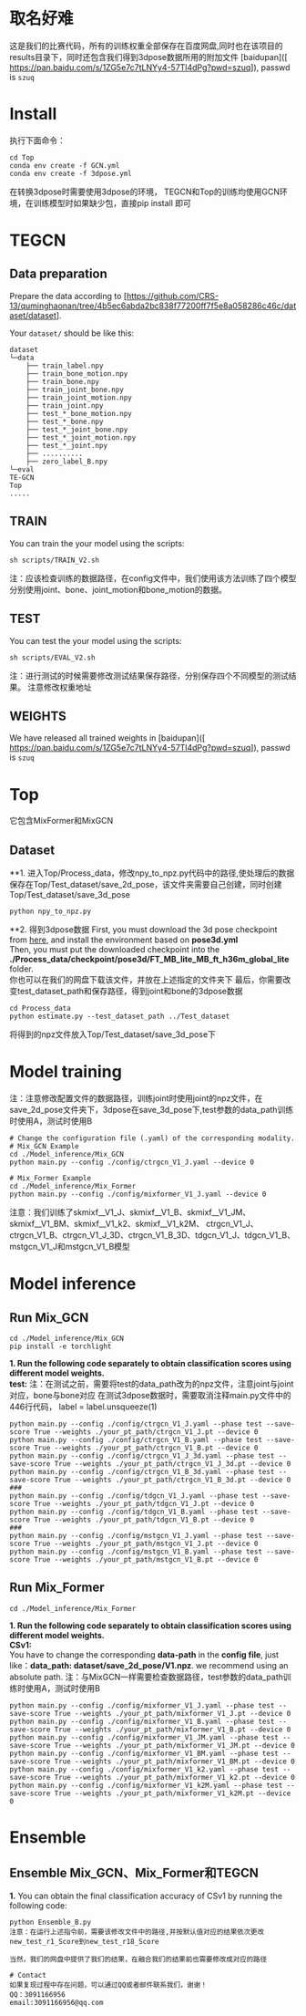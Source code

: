 # 取名好难
这是我们的比赛代码，所有的训练权重全部保存在百度网盘,同时也在该项目的results目录下，同时还包含我们得到3dpose数据所用的附加文件
[baidupan]([ https://pan.baidu.com/s/1ZG5e7c7tLNYy4-57Tl4dPg?pwd=szuq]), passwd is `szuq`

# Install
执行下面命令：
```
cd Top
conda env create -f GCN.yml
conda env create -f 3dpose.yml
```
在转换3dpose时需要使用3dpose的环境，
TEGCN和Top的训练均使用GCN环境，在训练模型时如果缺少包，直接pip install 即可


# TEGCN

## Data preparation
Prepare the data according to [https://github.com/CRS-13/quminghaonan/tree/4b5ec6abda2bc838f77200ff7f5e8a058286c46c/dataset/dataset].

Your `dataset/` should be like this:
```
dataset
└─data
    ├── train_label.npy
    ├── train_bone_motion.npy
    ├── train_bone.npy
    ├── train_joint_bone.npy
    ├── train_joint_motion.npy
    ├── train_joint.npy
    ├── test_*_bone_motion.npy
    ├── test_*_bone.npy
    ├── test_*_joint_bone.npy
    ├── test_*_joint_motion.npy
    ├── test_*_joint.npy
    ├── ..........
    ├── zero_label_B.npy
└─eval
TE-GCN
Top
.....

```

## TRAIN
You can train the your model using the scripts:
```
sh scripts/TRAIN_V2.sh
```
注：应该检查训练的数据路径，在config文件中，我们使用该方法训练了四个模型分别使用joint、bone、joint_motion和bone_motion的数据。

## TEST
You can test the your model using the scripts:
```
sh scripts/EVAL_V2.sh
```
注：进行测试的时候需要修改测试结果保存路径，分别保存四个不同模型的测试结果。
注意修改权重地址

## WEIGHTS
We have released all trained weights in [baidupan]([ https://pan.baidu.com/s/1ZG5e7c7tLNYy4-57Tl4dPg?pwd=szuq]), passwd is `szuq`

# Top
它包含MixFormer和MixGCN

## Dataset
**1. 进入Top/Process_data，修改npy_to_npz.py代码中的路径,使处理后的数据保存在Top/Test_dataset/save_2d_pose，该文件夹需要自己创建，同时创建Top/Test_dataset/save_3d_pose
```
python npy_to_npz.py
```

**2. 得到3dpose数据
First, you must download the 3d pose checkpoint from [here](https://drive.google.com/file/d/1citX7YlwaM3VYBYOzidXSLHb4lJ6VlXL/view?usp=sharing), and install the environment based on **pose3d.yml** <br />
Then, you must put the downloaded checkpoint into the **./Process_data/checkpoint/pose3d/FT_MB_lite_MB_ft_h36m_global_lite** folder. <br />
你也可以在我们的网盘下载该文件，并放在上述指定的文件夹下
最后，你需要改变test_dataset_path和保存路径，得到joint和bone的3dpose数据
```
cd Process_data
python estimate.py --test_dataset_path ../Test_dataset
```
将得到的npz文件放入Top/Test_dataset/save_3d_pose下

# Model training
注：注意修改配置文件的数据路径，训练joint时使用joint的npz文件，在save_2d_pose文件夹下，3dpose在save_3d_pose下,test参数的data_path训练时使用A，测试时使用B
```
# Change the configuration file (.yaml) of the corresponding modality.
# Mix_GCN Example
cd ./Model_inference/Mix_GCN
python main.py --config ./config/ctrgcn_V1_J.yaml --device 0

# Mix_Former Example
cd ./Model_inference/Mix_Former
python main.py --config ./config/mixformer_V1_J.yaml --device 0
```
注意：我们训练了skmixf__V1_J、skmixf__V1_B、skmixf__V1_JM、skmixf__V1_BM、skmixf__V1_k2、skmixf__V1_k2M、
ctrgcn_V1_J、ctrgcn_V1_B、ctrgcn_V1_J_3D、ctrgcn_V1_B_3D、tdgcn_V1_J、tdgcn_V1_B、mstgcn_V1_J和mstgcn_V1_B模型

# Model inference
## Run Mix_GCN

```
cd ./Model_inference/Mix_GCN
pip install -e torchlight
```

**1. Run the following code separately to obtain classification scores using different model weights.** <br />
**test:**
注：在测试之前，需要将test的data_path改为的npz文件，注意joint与joint对应，bone与bone对应
在测试3dpose数据时，需要取消注释main.py文件中的446行代码， label = label.unsqueeze(1)
```
python main.py --config ./config/ctrgcn_V1_J.yaml --phase test --save-score True --weights ./your_pt_path/ctrgcn_V1_J.pt --device 0
python main.py --config ./config/ctrgcn_V1_B.yaml --phase test --save-score True --weights ./your_pt_path/ctrgcn_V1_B.pt --device 0
python main.py --config ./config/ctrgcn_V1_J_3d.yaml --phase test --save-score True --weights ./your_pt_path/ctrgcn_V1_J_3d.pt --device 0
python main.py --config ./config/ctrgcn_V1_B_3d.yaml --phase test --save-score True --weights ./your_pt_path/ctrgcn_V1_B_3d.pt --device 0
###
python main.py --config ./config/tdgcn_V1_J.yaml --phase test --save-score True --weights ./your_pt_path/tdgcn_V1_J.pt --device 0
python main.py --config ./config/tdgcn_V1_B.yaml --phase test --save-score True --weights ./your_pt_path/tdgcn_V1_B.pt --device 0
###
python main.py --config ./config/mstgcn_V1_J.yaml --phase test --save-score True --weights ./your_pt_path/mstgcn_V1_J.pt --device 0
python main.py --config ./config/mstgcn_V1_B.yaml --phase test --save-score True --weights ./your_pt_path/mstgcn_V1_B.pt --device 0
```

## Run Mix_Former

```
cd ./Model_inference/Mix_Former
```
**1. Run the following code separately to obtain classification scores using different model weights.** <br />
**CSv1:** <br />
You have to change the corresponding **data-path** in the **config file**, just like：**data_path: dataset/save_2d_pose/V1.npz**. we recommend using an absolute path.
注：与MixGCN一样需要检查数据路径，test参数的data_path训练时使用A，测试时使用B
```
python main.py --config ./config/mixformer_V1_J.yaml --phase test --save-score True --weights ./your_pt_path/mixformer_V1_J.pt --device 0  
python main.py --config ./config/mixformer_V1_B.yaml --phase test --save-score True --weights ./your_pt_path/mixformer_V1_B.pt --device 0 
python main.py --config ./config/mixformer_V1_JM.yaml --phase test --save-score True --weights ./your_pt_path/mixformer_V1_JM.pt --device 0 
python main.py --config ./config/mixformer_V1_BM.yaml --phase test --save-score True --weights ./your_pt_path/mixformer_V1_BM.pt --device 0 
python main.py --config ./config/mixformer_V1_k2.yaml --phase test --save-score True --weights ./your_pt_path/mixformer_V1_k2.pt --device 0 
python main.py --config ./config/mixformer_V1_k2M.yaml --phase test --save-score True --weights ./your_pt_path/mixformer_V1_k2M.pt --device 0 
```

# Ensemble

## Ensemble Mix_GCN、Mix_Former和TEGCN

**1.** You can obtain the final classification accuracy of CSv1 by running the following code:
```
python Ensemble_B.py
注意：在运行上述指令前，需要该修改文件中的路径,并按默认值对应的结果依次更改new_test_r1_Score到new_test_r18_Score

当然，我们的网盘中提供了我们的结果，在融合我们的结果前也需要修改成对应的路径

# Contact
如果复现过程中存在问题，可以通过QQ或者邮件联系我们，谢谢！
QQ：3091166956
email:3091166956@qq.com


